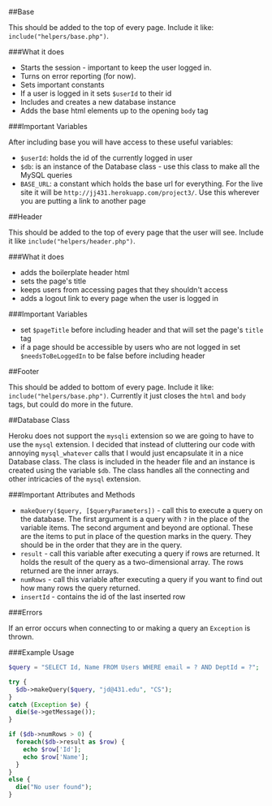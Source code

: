 ##Base

This should be added to the top of every page. Include it like: `include("helpers/base.php")`.

###What it does

+ Starts the session - important to keep the user logged in.
+ Turns on error reporting (for now).
+ Sets important constants
+ If a user is logged in it sets `$userId` to their id
+ Includes and creates a new database instance
+ Adds the base html elements up to the opening `body` tag

###Important Variables

After including base you will have access to these useful variables:
+ `$userId`: holds the id of the currently logged in user
+ `$db`: is an instance of the Database class - use this class to make all the MySQL queries
+ `BASE_URL`: a constant which holds the base url for everything. For the live site it will be `http://jj431.herokuapp.com/project3/`. Use this wherever you are putting a link to another page

##Header

This should be added to the top of every page that the user will see. Include it like `include("helpers/header.php")`.

###What it does

+ adds the boilerplate header html
+ sets the page's title
+ keeps users from accessing pages that they shouldn't access
+ adds a logout link to every page when the user is logged in

###Important Variables

+ set `$pageTitle` before including header and that will set the page's `title` tag
+ if a page should be accessible by users who are not logged in set `$needsToBeLoggedIn` to be false before including header

##Footer

This should be added to bottom of every page. Include it like: `include("helpers/base.php")`. Currently it just closes the `html` and `body` tags, but could do more in the future.

##Database Class

Heroku does not support the `mysqli` extension so we are going to have to use the `mysql` extension. I decided that instead of cluttering our code with annoying `mysql_whatever` calls that I would just encapsulate it in a nice Database class. The class is included in the header file and an instance is created using the variable `$db`. The class handles all the connecting and other intricacies of the `mysql` extension.

###Important Attributes and Methods

+ `makeQuery($query, [$queryParameters])` - call this to execute a query on the database. The first argument is a query with `?` in the place of the variable items. The second argument and beyond are optional. These are the items to put in place of the question marks in the query. They should be in the order that they are in the query.
+ `result` - call this variable after executing a query if rows are returned. It holds the result of the query as a two-dimensional array. The rows returned are the inner arrays.
+ `numRows` - call this variable after executing a query if you want to find out how many rows the query returned.
+ `insertId` - contains the id of the last inserted row

###Errors

If an error occurs when connecting to or making a query an `Exception` is thrown.

###Example Usage

```php
$query = "SELECT Id, Name FROM Users WHERE email = ? AND DeptId = ?";

try {
  $db->makeQuery($query, "jd@431.edu", "CS");
}
catch (Exception $e) {
  die($e->getMessage());
}

if ($db->numRows > 0) {
  foreach($db->result as $row) {
    echo $row['Id'];
    echo $row['Name'];
  }
}
else {
  die("No user found");
}
```